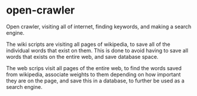 # open-crawler
Open crawler, visiting all of internet, finding keywords, and making a search engine.

The wiki scripts are visiting all pages of wikipedia, to save all of the individual words that exist on them. This is done to avoid having to save all words that exists on the entire web, and save database space.

The web scrips visit all pages of the entire web, to find the words saved from wikipedia, associate weights to them depending on how important they are on the page, and save this in a database, to further be used as a search engine.
